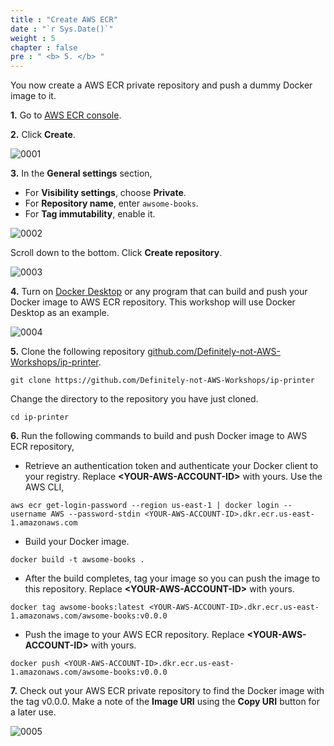 ```yaml
---
title : "Create AWS ECR"
date : "`r Sys.Date()`"
weight : 5
chapter : false
pre : " <b> 5. </b> "
---
```


You now create a AWS ECR private repository and push a dummy Docker image to it. 

**1.** Go to [AWS ECR console](https://console.aws.amazon.com/ecr/).

**2.** Click **Create**.

![0001](/images/4/0001.svg?featherlight=false&width=100pc)

**3.** In the **General settings** section,
- For **Visibility settings**, choose **Private**.
- For **Repository name**, enter `awsome-books`.
- For **Tag immutability**, enable it.

![0002](/images/4/0002.svg?featherlight=false&width=100pc)

Scroll down to the bottom. Click **Create repository**.

![0003](/images/4/0003.svg?featherlight=false&width=100pc)

**4.** Turn on [Docker Desktop](https://www.docker.com/products/docker-desktop/) or any program that can build and push your Docker image to AWS ECR repository. This workshop will use Docker Desktop as an example.

![0004](/images/4/0004.svg?featherlight=false&width=100pc)

**5.** Clone the following repository [github.com/Definitely-not-AWS-Workshops/ip-printer](https://github.com/Definitely-not-AWS-Workshops/ip-printer).

```git
git clone https://github.com/Definitely-not-AWS-Workshops/ip-printer
```

Change the directory to the repository you have just cloned.


```git
cd ip-printer
```

**6.** Run the following commands to build and push Docker image to AWS ECR repository,

- Retrieve an authentication token and authenticate your Docker client to your registry. Replace **\<YOUR-AWS-ACCOUNT-ID\>** with yours. Use the AWS CLI,

```git
aws ecr get-login-password --region us-east-1 | docker login --username AWS --password-stdin <YOUR-AWS-ACCOUNT-ID>.dkr.ecr.us-east-1.amazonaws.com
```

- Build your Docker image.

```git
docker build -t awsome-books .
```

- After the build completes, tag your image so you can push the image to this repository. Replace **\<YOUR-AWS-ACCOUNT-ID\>** with yours.

```git
docker tag awsome-books:latest <YOUR-AWS-ACCOUNT-ID>.dkr.ecr.us-east-1.amazonaws.com/awsome-books:v0.0.0
```

- Push the image to your AWS ECR repository. Replace **\<YOUR-AWS-ACCOUNT-ID\>** with yours.

```git
docker push <YOUR-AWS-ACCOUNT-ID>.dkr.ecr.us-east-1.amazonaws.com/awsome-books:v0.0.0
```

**7.** Check out your AWS ECR private repository to find the Docker image with the tag v0.0.0. Make a note of the **Image URI** using the **Copy URI** button for a later use.

![0005](/images/4/0005.svg?featherlight=false&width=100pc)
